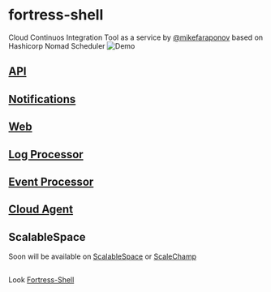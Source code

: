 # fortress-shell
Cloud Continuos Integration Tool as a service by [@mikefaraponov](https://www.linkedin.com/in/mikefaraponov
) based on Hashicorp Nomad Scheduler
![Demo](https://raw.github.com/fortress-shell/fortress-shell/master/demo.gif)
## [API](https://github.com/fortress-shell/manager)
## [Notifications](https://github.com/fortress-shell/notifications)
## [Web](https://github.com/fortress-shell/web)
## [Log Processor](https://github.com/fortress-shell/logs)
## [Event Processor](https://github.com/fortress-shell/bus)
## [Cloud Agent](https://github.com/fortress-shell/agent)

## ScalableSpace
Soon will be available on [ScalableSpace](https://scalablespace.net) or [ScaleChamp](https://scalechamp.com)

##
Look [Fortress-Shell](https://fortress-shell.github.io/fortress-shell/)

